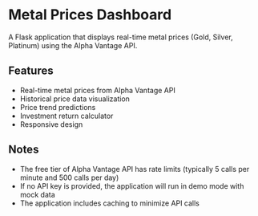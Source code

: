 # Metal Prices Dashboard

A Flask application that displays real-time metal prices (Gold, Silver, Platinum) using the Alpha Vantage API.

## Features

- Real-time metal prices from Alpha Vantage API
- Historical price data visualization
- Price trend predictions
- Investment return calculator
- Responsive design


## Notes

- The free tier of Alpha Vantage API has rate limits (typically 5 calls per minute and 500 calls per day)
- If no API key is provided, the application will run in demo mode with mock data
- The application includes caching to minimize API calls
